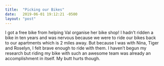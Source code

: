 ```yaml
---
title:  "Picking our Bikes"
date:   2019-06-01 19:12:21 -0500
layout: "post"
---
```


I got a free bike from helping Val organise her bike shop! I hadn’t ridden a bike in ten years and was nervous because we were to ride our bikes back to our apartments which is 2 miles away. But because I was with Nina, Tiger and Roselyn, I felt brave enough to ride with them. I haven’t begun my research but riding my bike with such an awesome team was already an accomplishment in itself. My butt hurts though. 